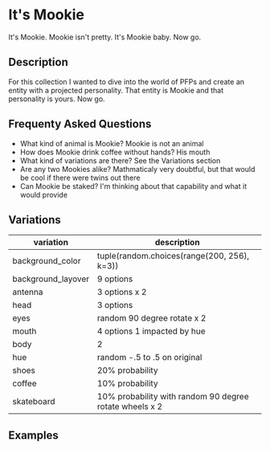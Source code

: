# It's Mookie
It's Mookie. Mookie isn't pretty. It's Mookie baby. Now go.

## Description
For this collection I wanted to dive into the world of PFPs and create an entity with a projected personality. That entity is Mookie and that personality is yours. Now go.

## Frequenty Asked Questions
- What kind of animal is Mookie?
Mookie is not an animal
- How does Mookie drink coffee without hands?
His mouth
- What kind of variations are there?
See the Variations section
- Are any two Mookies alike?
Mathmaticaly very doubtful, but that would be cool if there were twins out there
- Can Mookie be staked?
I'm thinking about that capability and what it would provide

## Variations
| variation           | description |
|---------------------|-------------|
| background_color    | tuple(random.choices(range(200, 256), k=3)) |
| background_layover  | 9 options |
| antenna             | 3 options x 2 |
| head                | 3 options |
| eyes                | random 90 degree rotate x 2 |
| mouth               | 4 options 1 impacted by hue |
| body                | 2 |
| hue                 | random -.5 to .5 on original |
| shoes               | 20% probability |
| coffee              | 10% probability |
| skateboard          | 10% probability with random 90 degree rotate wheels x 2|

## Examples
